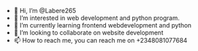 - 👋 Hi, I’m @Labere265
- 👀 I’m interested in web development and python program.
- 🌱 I’m currently learning frontend webdevelopment and python
- 💞️ I’m looking to collaborate on website development 
- 📫 How to reach me, you can reach me on +2348081077684 

<!---
Labere265/Labere265 is a ✨ special ✨ repository because its `README.md` (this file) appears on your GitHub profile.
You can click the Preview link to take a look at your changes.
--->
